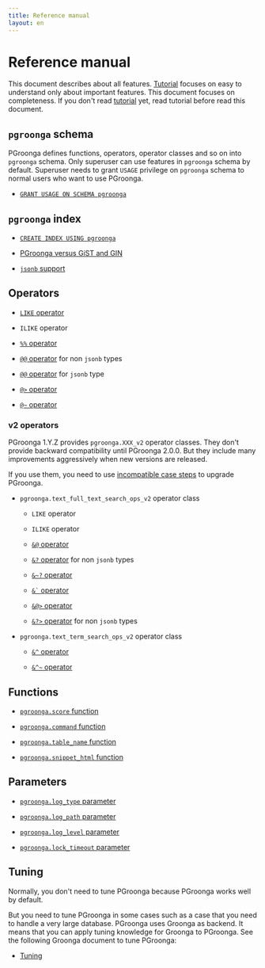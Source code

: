 ```yaml
---
title: Reference manual
layout: en
---
```


# Reference manual

This document describes about all features. [Tutorial](../tutorial/) focuses on easy to understand only about important features. This document focuses on completeness. If you don't read [tutorial](../tutorial/) yet, read tutorial before read this document.

## `pgroonga` schema

PGroonga defines functions, operators, operator classes and so on into `pgroonga` schema. Only superuser can use features in `pgroonga` schema by default. Superuser needs to grant `USAGE` privilege on `pgroonga` schema to normal users who want to use PGroonga.

  * [`GRANT USAGE ON SCHEMA pgroonga`](grant-usage-on-schema-pgroonga.html)

## `pgroonga` index

  * [`CREATE INDEX USING pgroonga`](create-index-using-pgroonga.html)

  * [PGroonga versus GiST and GIN](pgroonga-versus-gist-and-gin.html)

  * [`jsonb` support](jsonb.html)

## Operators

  * [`LIKE` operator](operators/like.html)

  * `ILIKE` operator

  * [`%%` operator](operators/match.html)

  * [`@@` operator](operators/query.html) for non `jsonb` types

  * [`@@` operator](operators/jsonb-query.html) for `jsonb` type

  * [`@>` operator](operators/jsonb-contain.html)

  * [`@~` operator](operators/regular-expression.html)

### v2 operators

PGroonga 1.Y.Z provides `pgroonga.XXX_v2` operator classes. They don't provide backward compatibility until PGroonga 2.0.0. But they include many improvements aggressively when new versions are released.

If you use them, you need to use [incompatible case steps](../upgrade/#incompatible-case) to upgrade PGroonga.

  * `pgroonga.text_full_text_search_ops_v2` operator class

    * `LIKE` operator

    * `ILIKE` operator

    * [`&@` operator](operators/match-v2.html)

    * [`&?` operator](operators/query-v2.html) for non `jsonb` types

    * [`&~?` operator](operators/similar-search-v2.html)

    * [`` &` `` operator](operators/script-v2.html)

    * [`&@>` operator](operators/match-contain-v2.html)

    * [`&?>` operator](operators/query-contain-v2.html) for non `jsonb` types

  * `pgroonga.text_term_search_ops_v2` operator class

    * [`&^` operator](operators/prefix-search-v2.html)

    * [`&^~` operator](operators/prefix-rk-search-v2.html)

## Functions

  * [`pgroonga.score` function](functions/pgroonga-score.html)

  * [`pgroonga.command` function](functions/pgroonga-command.html)

  * [`pgroonga.table_name` function](functions/pgroonga-table-name.html)

  * [`pgroonga.snippet_html` function](functions/pgroonga-snippet-html.html)

## Parameters

  * [`pgroonga.log_type` parameter](parameters/log_type.html)

  * [`pgroonga.log_path` parameter](parameters/log_path.html)

  * [`pgroonga.log_level` parameter](parameters/log_level.html)

  * [`pgroonga.lock_timeout` parameter](parameters/lock_timeout.html)

## Tuning

Normally, you don't need to tune PGroonga because PGroonga works well by default.

But you need to tune PGroonga in some cases such as a case that you need to handle a very large database. PGroonga uses Groonga as backend. It means that you can apply tuning knowledge for Groonga to PGroonga. See the following Groonga document to tune PGroonga:

  * [Tuning](http://groonga.org/docs/reference/tuning.html)
